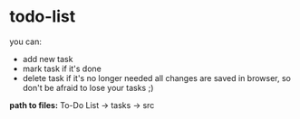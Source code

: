 # todo-list
you can:
  - add new task
  - mark task if it's done
  - delete task if it's no longer needed
all changes are saved in browser, so don't be afraid to lose your tasks ;)

**path to files:** To-Do List -> tasks -> src 
